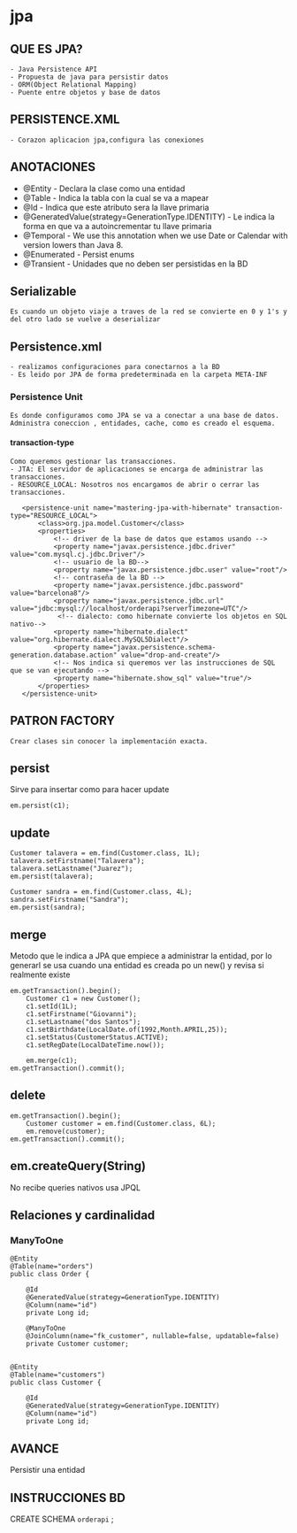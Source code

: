 # jpa
## QUE ES JPA?
    - Java Persistence API
    - Propuesta de java para persistir datos
    - ORM(Object Relational Mapping)
    - Puente entre objetos y base de datos
   
## PERSISTENCE.XML
	- Corazon aplicacion jpa,configura las conexiones

## ANOTACIONES
- @Entity - Declara la clase como una entidad
- @Table 	- Indica la tabla con la cual se va a mapear
- @Id 	- Indica que este atributo sera la llave primaria
- @GeneratedValue(strategy=GenerationType.IDENTITY) - Le indica la forma en que va a autoincrementar tu llave primaria
- @Temporal - We use this annotation  when we use Date or Calendar with version lowers than Java 8.
- @Enumerated - Persist enums
- @Transient - Unidades que no deben ser persistidas en la BD

## Serializable
    Es cuando un objeto viaje a traves de la red se convierte en 0 y 1's y del otro lado se vuelve a deserializar

## Persistence.xml
    - realizamos configuraciones para conectarnos a la BD
    - Es leido por JPA de forma predeterminada en la carpeta META-INF

### Persistence Unit
    Es donde configuramos como JPA se va a conectar a una base de datos.
    Administra coneccion , entidades, cache, como es creado el esquema.

#### transaction-type
    Como queremos gestionar las transacciones.
    - JTA: El servidor de aplicaciones se encarga de administrar las transacciones.
    - RESOURCE_LOCAL: Nosotros nos encargamos de abrir o cerrar las transacciones.
 
 ```
    <persistence-unit name="mastering-jpa-with-hibernate" transaction-type="RESOURCE_LOCAL">
		<class>org.jpa.model.Customer</class>
		<properties>
            <!-- driver de la base de datos que estamos usando -->
			<property name="javax.persistence.jdbc.driver" value="com.mysql.cj.jdbc.Driver"/>
			<!-- usuario de la BD-->
            <property name="javax.persistence.jdbc.user" value="root"/>
			<!-- contraseña de la BD -->
            <property name="javax.persistence.jdbc.password" value="barcelona8"/>
			<property name="javax.persistence.jdbc.url" value="jdbc:mysql://localhost/orderapi?serverTimezone=UTC"/>
             <!-- dialecto: como hibernate convierte los objetos en SQL nativo-->
			<property name="hibernate.dialect" value="org.hibernate.dialect.MySQL5Dialect"/>
			<property name="javax.persistence.schema-generation.database.action" value="drop-and-create"/>
            <!-- Nos indica si queremos ver las instrucciones de SQL que se van ejecutando -->
            <property name="hibernate.show_sql" value="true"/>
		</properties>
	</persistence-unit>

``` 

## PATRON FACTORY
    Crear clases sin conocer la implementación exacta.


## persist
Sirve para insertar como para hacer update

```
em.persist(c1);
```

## update

```
Customer talavera = em.find(Customer.class, 1L);
talavera.setFirstname("Talavera");
talavera.setLastname("Juarez");
em.persist(talavera);

Customer sandra = em.find(Customer.class, 4L);
sandra.setFirstname("Sandra");
em.persist(sandra);
```

## merge
Metodo que le indica a JPA que empiece a administrar la entidad, por lo generarl se usa cuando una entidad es creada po un new() y revisa si realmente existe

```
em.getTransaction().begin();		
    Customer c1 = new Customer();
    c1.setId(1L);
    c1.setFirstname("Giovanni");
    c1.setLastname("dos Santos");
    c1.setBirthdate(LocalDate.of(1992,Month.APRIL,25));
    c1.setStatus(CustomerStatus.ACTIVE);
    c1.setRegDate(LocalDateTime.now());

    em.merge(c1);
em.getTransaction().commit();
```

## delete

```
em.getTransaction().begin();
    Customer customer = em.find(Customer.class, 6L);
    em.remove(customer);
em.getTransaction().commit();

```

## em.createQuery(String)
No recibe queries nativos usa JPQL


## Relaciones y cardinalidad

### ManyToOne

```
@Entity
@Table(name="orders")
public class Order {
	
	@Id
	@GeneratedValue(strategy=GenerationType.IDENTITY)
	@Column(name="id")
	private Long id;
	
	@ManyToOne
	@JoinColumn(name="fk_customer", nullable=false, updatable=false)
	private Customer customer;


@Entity
@Table(name="customers")
public class Customer {
	
	@Id
	@GeneratedValue(strategy=GenerationType.IDENTITY)
	@Column(name="id")
	private Long id;
```






## AVANCE
Persistir una entidad

## INSTRUCCIONES BD
CREATE SCHEMA `orderapi` ;


